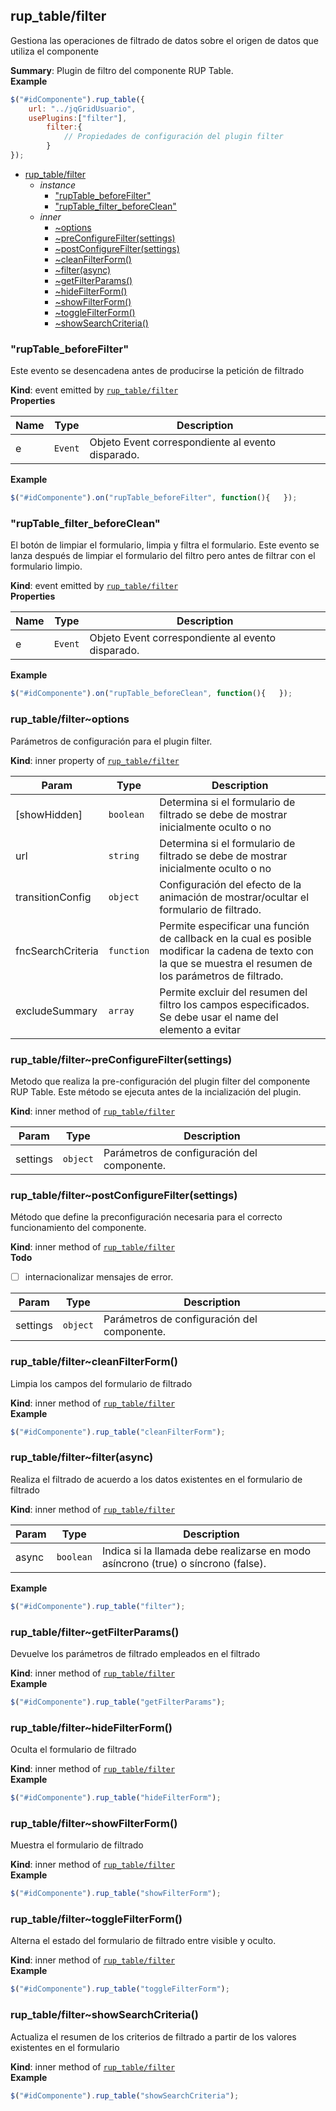 <a name="module_rup_table/filter"></a>

## rup_table/filter
Gestiona las operaciones de filtrado de datos sobre el origen de datos que utiliza el componente

**Summary**: Plugin de filtro del componente RUP Table.  
**Example**  
```js
$("#idComponente").rup_table({	url: "../jqGridUsuario",	usePlugins:["filter"],       	filter:{       		// Propiedades de configuración del plugin filter       	}});
```

* [rup_table/filter](#module_rup_table/filter)
    * _instance_
        * ["rupTable_beforeFilter"](#module_rup_table/filter+event_rupTable_beforeFilter)
        * ["rupTable_filter_beforeClean"](#module_rup_table/filter+event_rupTable_filter_beforeClean)
    * _inner_
        * [~options](#module_rup_table/filter..options)
        * [~preConfigureFilter(settings)](#module_rup_table/filter..preConfigureFilter)
        * [~postConfigureFilter(settings)](#module_rup_table/filter..postConfigureFilter)
        * [~cleanFilterForm()](#module_rup_table/filter..cleanFilterForm)
        * [~filter(async)](#module_rup_table/filter..filter)
        * [~getFilterParams()](#module_rup_table/filter..getFilterParams)
        * [~hideFilterForm()](#module_rup_table/filter..hideFilterForm)
        * [~showFilterForm()](#module_rup_table/filter..showFilterForm)
        * [~toggleFilterForm()](#module_rup_table/filter..toggleFilterForm)
        * [~showSearchCriteria()](#module_rup_table/filter..showSearchCriteria)

<a name="module_rup_table/filter+event_rupTable_beforeFilter"></a>

### "rupTable_beforeFilter"
Este evento se desencadena antes de producirse la petición de filtrado

**Kind**: event emitted by <code>[rup_table/filter](#module_rup_table/filter)</code>  
**Properties**

| Name | Type | Description |
| --- | --- | --- |
| e | <code>Event</code> | Objeto Event correspondiente al evento disparado. |

**Example**  
```js
$("#idComponente").on("rupTable_beforeFilter", function(){   });
```
<a name="module_rup_table/filter+event_rupTable_filter_beforeClean"></a>

### "rupTable_filter_beforeClean"
El botón de limpiar el formulario, limpia y filtra el formulario. Este evento se lanza después de limpiar el formulario del filtro pero antes de filtrar con el formulario limpio.

**Kind**: event emitted by <code>[rup_table/filter](#module_rup_table/filter)</code>  
**Properties**

| Name | Type | Description |
| --- | --- | --- |
| e | <code>Event</code> | Objeto Event correspondiente al evento disparado. |

**Example**  
```js
$("#idComponente").on("rupTable_beforeClean", function(){   });
```
<a name="module_rup_table/filter..options"></a>

### rup_table/filter~options
Parámetros de configuración para el plugin filter.

**Kind**: inner property of <code>[rup_table/filter](#module_rup_table/filter)</code>  

| Param | Type | Description |
| --- | --- | --- |
| [showHidden] | <code>boolean</code> | Determina si el formulario de filtrado se debe de mostrar inicialmente oculto o no |
| url | <code>string</code> | Determina si el formulario de filtrado se debe de mostrar inicialmente oculto o no |
| transitionConfig | <code>object</code> | Configuración del efecto de la animación de mostrar/ocultar el formulario de filtrado. |
| fncSearchCriteria | <code>function</code> | Permite especificar una función de callback en la cual es posible modificar la cadena de texto con la que se muestra el resumen de los parámetros de filtrado. |
| excludeSummary | <code>array</code> | Permite excluir del resumen del filtro los campos especificados. Se debe usar el name del elemento a evitar |

<a name="module_rup_table/filter..preConfigureFilter"></a>

### rup_table/filter~preConfigureFilter(settings)
Metodo que realiza la pre-configuración del plugin filter del componente RUP Table.Este método se ejecuta antes de la incialización del plugin.

**Kind**: inner method of <code>[rup_table/filter](#module_rup_table/filter)</code>  

| Param | Type | Description |
| --- | --- | --- |
| settings | <code>object</code> | Parámetros de configuración del componente. |

<a name="module_rup_table/filter..postConfigureFilter"></a>

### rup_table/filter~postConfigureFilter(settings)
Método que define la preconfiguración necesaria para el correcto funcionamiento del componente.

**Kind**: inner method of <code>[rup_table/filter](#module_rup_table/filter)</code>  
**Todo**

- [ ] internacionalizar mensajes de error.


| Param | Type | Description |
| --- | --- | --- |
| settings | <code>object</code> | Parámetros de configuración del componente. |

<a name="module_rup_table/filter..cleanFilterForm"></a>

### rup_table/filter~cleanFilterForm()
Limpia los campos del formulario de filtrado

**Kind**: inner method of <code>[rup_table/filter](#module_rup_table/filter)</code>  
**Example**  
```js
$("#idComponente").rup_table("cleanFilterForm");
```
<a name="module_rup_table/filter..filter"></a>

### rup_table/filter~filter(async)
Realiza el filtrado de acuerdo a los datos existentes en el formulario de filtrado

**Kind**: inner method of <code>[rup_table/filter](#module_rup_table/filter)</code>  

| Param | Type | Description |
| --- | --- | --- |
| async | <code>boolean</code> | Indica si la llamada debe realizarse en modo asíncrono (true) o síncrono (false). |

**Example**  
```js
$("#idComponente").rup_table("filter");
```
<a name="module_rup_table/filter..getFilterParams"></a>

### rup_table/filter~getFilterParams()
Devuelve los parámetros de filtrado empleados en el filtrado

**Kind**: inner method of <code>[rup_table/filter](#module_rup_table/filter)</code>  
**Example**  
```js
$("#idComponente").rup_table("getFilterParams");
```
<a name="module_rup_table/filter..hideFilterForm"></a>

### rup_table/filter~hideFilterForm()
Oculta el formulario de filtrado

**Kind**: inner method of <code>[rup_table/filter](#module_rup_table/filter)</code>  
**Example**  
```js
$("#idComponente").rup_table("hideFilterForm");
```
<a name="module_rup_table/filter..showFilterForm"></a>

### rup_table/filter~showFilterForm()
Muestra el formulario de filtrado

**Kind**: inner method of <code>[rup_table/filter](#module_rup_table/filter)</code>  
**Example**  
```js
$("#idComponente").rup_table("showFilterForm");
```
<a name="module_rup_table/filter..toggleFilterForm"></a>

### rup_table/filter~toggleFilterForm()
Alterna el estado del formulario de filtrado entre visible y oculto.

**Kind**: inner method of <code>[rup_table/filter](#module_rup_table/filter)</code>  
**Example**  
```js
$("#idComponente").rup_table("toggleFilterForm");
```
<a name="module_rup_table/filter..showSearchCriteria"></a>

### rup_table/filter~showSearchCriteria()
Actualiza el resumen de los criterios de filtrado a partir de los valores existentes en el formulario

**Kind**: inner method of <code>[rup_table/filter](#module_rup_table/filter)</code>  
**Example**  
```js
$("#idComponente").rup_table("showSearchCriteria");
```
